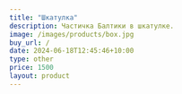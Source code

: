 ```yaml
---
title: "Шкатулка"
description: Частичка Балтики в шкатулке.
image: /images/products/box.jpg
buy_url: /
date: 2024-06-18T12:45:46+10:00
type: other
price: 1500
layout: product
---
```



